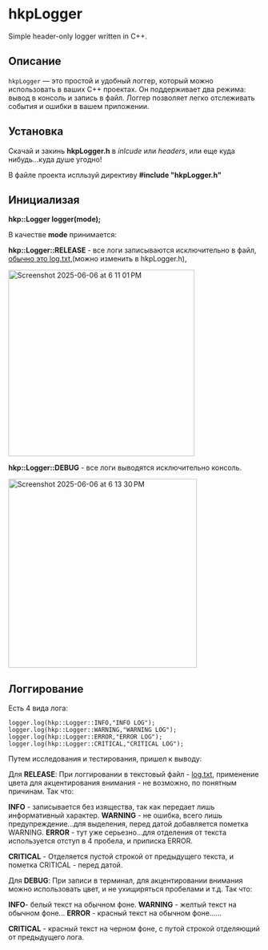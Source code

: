 # hkpLogger

Simple header-only logger written in C++.

## Описание

`hkpLogger` — это простой и удобный логгер, который можно использовать в ваших C++ проектах. Он поддерживает два режима: вывод в консоль и запись в файл. Логгер позволяет легко отслеживать события и ошибки в вашем приложении.

## Установка

Скачай и закинь **hkpLogger.h** в _inlcude_ или _headers_, или еще куда нибудь...куда душе угодно!

В файле проекта испльзуй директиву **#include "hkpLogger.h"**

## Инициализая 
**hkp::Logger logger(mode);** 

В качестве **mode** принимается:

**hkp::Logger::RELEASE** - все логи записываются исключительно в файл, <ins>обычно это log.txt,</ins>(можно изменить в hkpLogger.h),

<img width="372" alt="Screenshot 2025-06-06 at 6 11 01 PM" src="https://github.com/user-attachments/assets/118306f3-2834-4807-bf0a-ae63af408eea" />


**hkp::Logger::DEBUG** - все логи выводятся исключительно консоль.

<img width="377" alt="Screenshot 2025-06-06 at 6 13 30 PM" src="https://github.com/user-attachments/assets/6dc802bd-1e9a-4c45-a19b-642045f8d983" />


## Логгирование
Есть 4 вида лога:
```
logger.log(hkp::Logger::INFO,"INFO LOG");
logger.log(hkp::Logger::WARNING,"WARNING LOG");
logger.log(hkp::Logger::ERROR,"ERROR LOG");
logger.log(hkp::Logger::CRITICAL,"CRITICAL LOG");
```

Путем исследования и тестирования, пришел к выводу:

Для **RELEASE**: При логгировании в текстовый файл - <ins>log.txt</ins>, применение цвета для акцентирования внимания - не возможно, по понятным причинам. Так что:

**INFO** - записывается без изящества, так как передает лишь информативный характер.
**WARNING** - не ошибка, всего лишь предупреждение...для выделения, перед датой добавляется пометка WARNING.
**ERROR** - тут уже серьезно...для отделения от текста используется отступ в 4 пробела, и приписка ERROR.

**CRITICAL** - Отделяется пустой строкой от предыдущего текста, и пометка CRITICAL - перед датой.

Для **DEBUG**: При записи в терминал, для акцентировании внимания можно использовать цвет, и не ухищиряться пробелами и т.д. Так что:

**INFO**- белый текст на обычном фоне.
**WARNING** - желтый текст на обычном фоне...
**ERROR** - красный текст на обычном фоне......

**CRITICAL** - красный текст на черном фоне, с путой строкой отделяющий от предыдущего лога.


